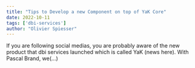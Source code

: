 ```yaml
---
title: "Tips to Develop a new Component on top of YaK Core"
date: 2022-10-11
tags: ['dbi-services']
author: "Olivier Spiesser"
---
```

If you are following social medias, you are probably aware of the new product that dbi services launched which is called YaK (news here). With Pascal Brand, we(…)